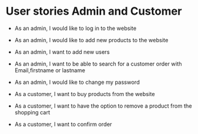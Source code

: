 # User stories Admin and Customer

* As an admin, I would like to log in to the website
* As an admin, I would like to add new products to the website
* As an admin, I want to add new users
* As an admin, I want to be able to search for a customer order with Email,firstname or lastname
* As an admin, I would like to change my password


* As a customer, I want to buy products from the website
* As a customer, I want to have the option to remove a product from the shopping cart
* As a customer, I want to confirm order
